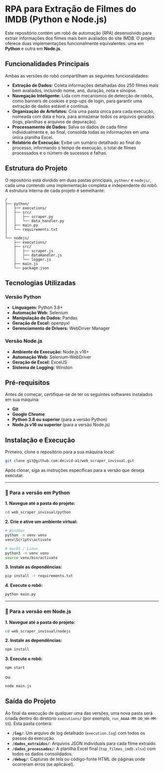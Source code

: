 
# RPA para Extração de Filmes do IMDB (Python e Node.js)

Este repositório contém um robô de automação (RPA) desenvolvido para extrair informações dos filmes mais bem avaliados do site IMDB. O projeto oferece duas implementações funcionalmente equivalentes: uma em **Python** e outra em **Node.js**.

## Funcionalidades Principais

Ambas as versões do robô compartilham as seguintes funcionalidades:

  - **Extração de Dados:** Coleta informações detalhadas dos 250 filmes mais bem avaliados, incluindo nome, ano, duração, nota e sinopse.
  - **Navegação Inteligente:** Lida com mecanismos de detecção de robôs, como banners de cookies e pop-ups de login, para garantir uma extração de dados estável e contínua.
  - **Organização de Artefatos:** Cria uma pasta única para cada execução, nomeada com data e hora, para armazenar todos os arquivos gerados (logs, planilhas e arquivos de depuração).
  - **Processamento de Dados:** Salva os dados de cada filme individualmente e, ao final, consolida todas as informações em uma única planilha Excel.
  - **Relatório de Execução:** Exibe um sumário detalhado ao final do processo, informando o tempo de execução, o total de filmes processados e o número de sucessos e falhas.

## Estrutura do Projeto

O repositório está dividido em duas pastas principais, `python/` e `nodejs/`, cada uma contendo uma implementação completa e independente do robô. A estrutura interna de cada projeto é semelhante:

```
/
├── python/
│   ├── executions/
│   ├── src/
│   │   ├── scraper.py
│   │   └── data_handler.py
│   ├── main.py
│   └── requirements.txt
│
└── nodejs/
    ├── executions/
    ├── src/
    │   ├── scraper.js
    │   ├── dataHandler.js
    │   └── logger.js
    ├── main.js
    └── package.json
```

## Tecnologias Utilizadas

### Versão Python

  - **Linguagem:** Python 3.8+
  - **Automação Web:** Selenium
  - **Manipulação de Dados:** Pandas
  - **Geração de Excel:** openpyxl
  - **Gerenciamento de Drivers:** WebDriver Manager

### Versão Node.js

  - **Ambiente de Execução:** Node.js v16+
  - **Automação Web:** Selenium-WebDriver
  - **Geração de Excel:** ExcelJS
  - **Sistema de Logging:** Winston

## Pré-requisitos

Antes de começar, certifique-se de ter os seguintes softwares instalados em sua máquina:

  - **Git**
  - **Google Chrome**
  - **Python 3.8 ou superior** (para a versão Python)
  - **Node.js v16 ou superior** (para a versão Node.js)

## Instalação e Execução

Primeiro, clone o repositório para a sua máquina local:

```bash
git clone git@github.com:deivid-a1/web_scraper_invisual.git
```

Após clonar, siga as instruções específicas para a versão que deseja executar.

-----

### 🐍 Para a versão em Python

**1. Navegue até a pasta do projeto:**

```bash
cd web_scraper_invisual/python
```

**2. Crie e ative um ambiente virtual:**

```bash
# Windows
python -m venv venv
venv\Scripts\activate

# macOS / Linux
python3 -m venv venv
source venv/bin/activate
```

**3. Instale as dependências:**

```bash
pip install -r requirements.txt
```

**4. Execute o robô:**

```bash
python main.py
```

-----

### 🚀 Para a versão em Node.js

**1. Navegue até a pasta do projeto:**

```bash
cd web_scraper_invisual/nodejs
```

**2. Instale as dependências:**

```bash
npm install
```

**3. Execute o robô:**

```bash
npm start
```

ou

```bash
node main.js
```

## Saída do Projeto

Ao final da execução de qualquer uma das versões, uma nova pasta será criada dentro do diretório `executions/` (por exemplo, `run_AAAA-MM-DD_HH-MM-SS`). Esta pasta conterá:

  - **`/log/`**: Um arquivo de log detalhado (`execution.log`) com todos os passos da execução.
  - **`/dados_extraidos/`**: Arquivos JSON individuais para cada filme extraído.
  - **`/dados_processados/`**: A planilha Excel final (`top_filmes_imdb.xlsx`) com todos os dados consolidados.
  - **`/debug/`**: Capturas de tela ou código-fonte HTML de páginas onde ocorreram erros (se aplicável).
